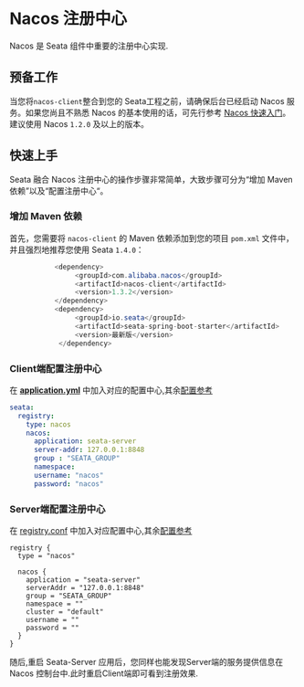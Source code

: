 # Nacos 注册中心

Nacos 是 Seata 组件中重要的注册中心实现.

## 预备工作

当您将`nacos-client`整合到您的 Seata工程之前，请确保后台已经启动 Nacos 服务。如果您尚且不熟悉 Nacos 的基本使用的话，可先行参考 [Nacos 快速入门](https://nacos.io/zh-cn/docs/quick-start.html)。建议使用 Nacos `1.2.0` 及以上的版本。

## 快速上手

Seata 融合 Nacos 注册中心的操作步骤非常简单，大致步骤可分为“增加 Maven 依赖”以及“配置注册中心“。

### 增加 Maven 依赖

首先，您需要将 `nacos-client` 的 Maven 依赖添加到您的项目 `pom.xml` 文件中，并且强烈地推荐您使用 Seata `1.4.0`：

```java
           <dependency>
				<groupId>com.alibaba.nacos</groupId>
				<artifactId>nacos-client</artifactId>
				<version>1.3.2</version>
           </dependency>
           <dependency>
                <groupId>io.seata</groupId>
                <artifactId>seata-spring-boot-starter</artifactId>
                <version>最新版</version>
            </dependency>
```

### Client端配置注册中心

在 [**application.yml**](https://github.com/seata/seata/blob/develop/script/client/spring/application.yml) 中加入对应的配置中心,其余[配置参考](https://github.com/seata/seata/tree/develop/script/client)

```yaml
seata:
  registry:
    type: nacos
    nacos:
      application: seata-server
      server-addr: 127.0.0.1:8848
      group : "SEATA_GROUP"
      namespace:
      username: "nacos"
      password: "nacos"
```

### Server端配置注册中心

在 [registry.conf](https://github.com/seata/seata/blob/develop/script/server/config/registry.conf) 中加入对应配置中心,其余[配置参考](https://github.com/seata/seata/tree/develop/script/server/config)

```
registry {
  type = "nacos"

  nacos {
    application = "seata-server"
    serverAddr = "127.0.0.1:8848"
    group = "SEATA_GROUP"
    namespace = ""
    cluster = "default"
    username = ""
    password = ""
  }
}

```

随后,重启 Seata-Server 应用后，您同样也能发现Server端的服务提供信息在 Nacos 控制台中.此时重启Client端即可看到注册效果.